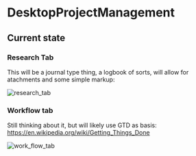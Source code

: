 # DesktopProjectManagement


## Current state


### Research Tab 

This will be a journal type thing, a logbook of sorts, will allow for atachments and some simple markup:

![research_tab](https://user-images.githubusercontent.com/63464503/136029506-317ea63e-bc60-4f01-92ac-573990d08e7f.png)

### Workflow tab

Still thinking about it, but will likely use GTD as basis: https://en.wikipedia.org/wiki/Getting_Things_Done

![work_flow_tab](https://user-images.githubusercontent.com/63464503/136029504-681e4a99-a149-49d9-8166-67375d936e93.png)

